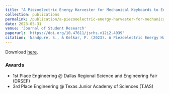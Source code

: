 ```yaml
---
title: "A Piezoelectric Energy Harvester for Mechanical Keyboards to Enable Self-Powered Computers"
collection: publications
permalink: /publication/a-piezooelectric-energy-harvester-for-mechanical-keyboards-to-enable-self-powered-computers
date: 2023-05-31
venue: 'Journal of Student Research'
paperurl: 'https://doi.org/10.47611/jsrhs.v12i2.4039'
citation: 'Nandpure, S., & Kelkar, P. (2023). A Piezoelectric Energy Harvester for Mechanical Keyboards to Enable Self-Powered Computers. Journal of Student Research, 12(2). https://doi.org/10.47611/jsrhs.v12i2.4039'
---
```

Download <a href='https://doi.org/10.47611/jsrhs.v12i2.4039'>here</a>.
<h3>Awards</h3>
<ul>
  <li>1st Place Engineering @ Dallas Regional Science and Engineering Fair (DRSEF)</li>
  <li>3rd Place Engineering @ Texas Junior Academy of Sciences (TJAS)</li>
</ul>


